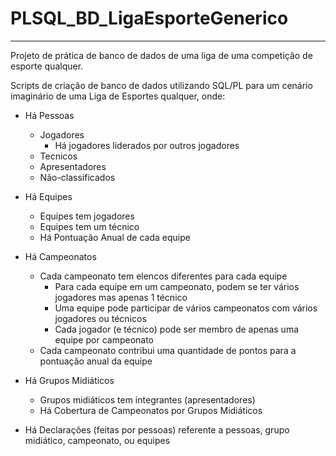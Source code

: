 # PLSQL_BD_LigaEsporteGenerico
---
Projeto de prática de banco de dados de uma liga de uma competição de esporte qualquer.

Scripts de criação de banco de dados utilizando SQL/PL para um cenário imaginário de uma Liga de Esportes qualquer, onde:

-  Há Pessoas
    - Jogadores
        - Há jogadores liderados por outros jogadores
    - Tecnicos
    - Apresentadores
    - Não-classificados
      
-  Há Equipes
    - Equipes tem jogadores
    - Equipes tem um técnico
    - Há Pontuação Anual de cada equipe
      
-  Há Campeonatos
    - Cada campeonato tem elencos diferentes para cada equipe
        - Para cada equipe em um campeonato, podem se ter vários jogadores mas apenas 1 técnico
        - Uma equipe pode participar de vários campeonatos com vários jogadores ou técnicos
        - Cada jogador (e técnico) pode ser membro de apenas uma equipe por campeonato
    - Cada campeonato contribui uma quantidade de pontos para a pontuação anual da equipe
      
-  Há Grupos Midiáticos
    - Grupos midiáticos tem integrantes (apresentadores)
    - Há Cobertura de Campeonatos por Grupos Midiáticos
      
-  Há Declarações (feitas por pessoas) referente a pessoas, grupo midiático, campeonato, ou equipes

